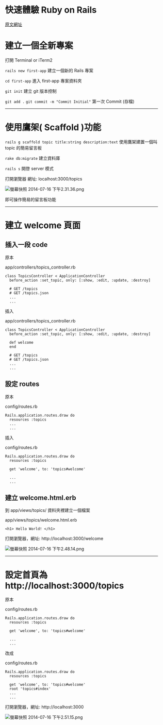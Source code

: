 # 快速體驗 Ruby on Rails

[原文網址](http://rails101s.logdown.com/posts/210342-1-0)

# 建立一個全新專案

打開 Terminal or iTerm2

`rails new first-app`
建立一個新的 Rails 專案

`cd first-app`
進入 first-app 專案資料夾

`git init`
建立 git 版本控制

`git add .`
`git commit -m "Commit Initial"`
第一次 Commit (存檔)

<!--more-->
---

# 使用鷹架( Scaffold )功能

`rails g scaffold topic title:string description:text`
使用鷹架建置一個叫 topic 的簡易留言板

`rake db:migrate`
建立資料庫

`rails s`
開啓 server 模式

打開瀏覽器
網址: localhost:3000/topics

![螢幕快照 2014-07-16 下午2.31.36.png](http://user-image.logdown.io/user/3653/blog/8669/post/210342/u4rjO3hLQPWoVxcCmC4x_%E8%9E%A2%E5%B9%95%E5%BF%AB%E7%85%A7%202014-07-16%20%E4%B8%8B%E5%8D%882.31.36.png)

即可操作簡易的留言板功能


---

# 建立 welcome 頁面

## 插入一段 code

原本

app/controllers/topics_controller.rb
```
class TopicsController < ApplicationController
  before_action :set_topic, only: [:show, :edit, :update, :destroy]

  # GET /topics
  # GET /topics.json
  ...
  ...
```


插入

app/controllers/topics_controller.rb
```
class TopicsController < ApplicationController
  before_action :set_topic, only: [:show, :edit, :update, :destroy]

  def welcome
  end

  # GET /topics
  # GET /topics.json
  ...
  ...
```

## 設定 routes

原本

config/routes.rb
```
Rails.application.routes.draw do
  resources :topics
  ...
  ...
```

插入

config/routes.rb
```
Rails.application.routes.draw do
  resources :topics

  get 'welcome', to: 'topics#welcome'

  ...
  ...
```

## 建立 welcome.html.erb

到 app/views/topics/ 資料夾裡建立一個檔案



app/views/topics/welcome.html.erb
```
<h1> Hello World! </h1>
```

打開瀏覽器，網址: http://localhost:3000/welcome

![螢幕快照 2014-07-16 下午2.48.14.png](http://user-image.logdown.io/user/3653/blog/8669/post/210342/heuhD1PAS865LOlwWhKQ_%E8%9E%A2%E5%B9%95%E5%BF%AB%E7%85%A7%202014-07-16%20%E4%B8%8B%E5%8D%882.48.14.png)

---

# 設定首頁為 http://localhost:3000/topics

原本


config/routes.rb
```
Rails.application.routes.draw do
  resources :topics

  get 'welcome', to: 'topics#welcome'

  ...
  ...
```

改成


config/routes.rb

```
Rails.application.routes.draw do
  resources :topics

  get 'welcome', to: 'topics#welcome'
  root 'topics#index'
  ...
  ...
```


打開瀏覽器，網址: http://localhost:3000

![螢幕快照 2014-07-16 下午2.51.15.png](http://user-image.logdown.io/user/3653/blog/8669/post/210342/E4q1dSaERm2WNBxZ5hS1_%E8%9E%A2%E5%B9%95%E5%BF%AB%E7%85%A7%202014-07-16%20%E4%B8%8B%E5%8D%882.51.15.png)


